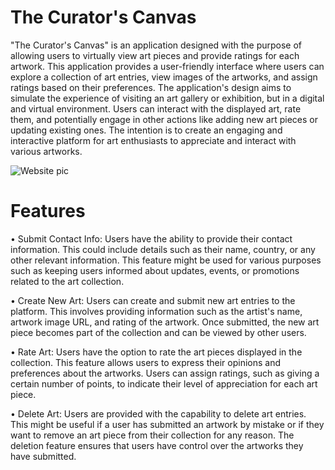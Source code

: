 # The Curator's Canvas

"The Curator's Canvas" is an application designed with the purpose of allowing users to virtually view art pieces and provide ratings for each artwork. This application provides a user-friendly interface where users can explore a collection of art entries, view images of the artworks, and assign ratings based on their preferences. The application's design aims to simulate the experience of visiting an art gallery or exhibition, but in a digital and virtual environment. Users can interact with the displayed art, rate them, and potentially engage in other actions like adding new art pieces or updating existing ones. The intention is to create an engaging and interactive platform for art enthusiasts to appreciate and interact with various artworks.


![Website pic](https://github.com/Monet2019/capstone-update/assets/139166047/202c1458-7483-4b58-a823-2c6adae3b4f0)


# Features

•	Submit Contact Info: Users have the ability to provide their contact information. This could include details such as their name, country, or any other relevant information. This feature might be used for various purposes such as keeping users informed about updates, events, or promotions related to the art collection.

•	Create New Art: Users can create and submit new art entries to the platform. This involves providing information such as the artist's name, artwork image URL, and rating of the artwork. Once submitted, the new art piece becomes part of the collection and can be viewed by other users.


•	Rate Art: Users have the option to rate the art pieces displayed in the collection. This feature allows users to express their opinions and preferences about the artworks. Users can assign ratings, such as giving a certain number of points, to indicate their level of appreciation for each art piece.

•	Delete Art: Users are provided with the capability to delete art entries. This might be useful if a user has submitted an artwork by mistake or if they want to remove an art piece from their collection for any reason. The deletion feature ensures that users have control over the artworks they have submitted.

